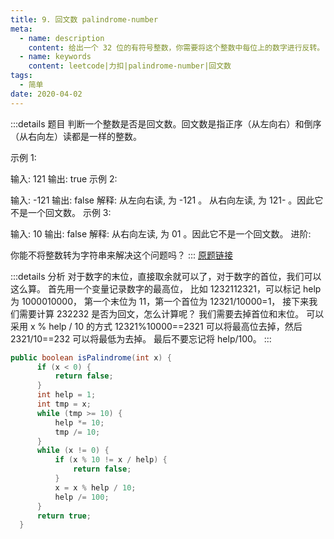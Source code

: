 ```yaml
---
title: 9. 回文数 palindrome-number
meta:
  - name: description
    content: 给出一个 32 位的有符号整数，你需要将这个整数中每位上的数字进行反转。
  - name: keywords
    content: leetcode|力扣|palindrome-number|回文数
tags:
  - 简单
date: 2020-04-02
---
```


:::details 题目
判断一个整数是否是回文数。回文数是指正序（从左向右）和倒序（从右向左）读都是一样的整数。

示例 1:

输入: 121
输出: true
示例 2:

输入: -121
输出: false
解释: 从左向右读, 为 -121 。 从右向左读, 为 121- 。因此它不是一个回文数。
示例 3:

输入: 10
输出: false
解释: 从右向左读, 为 01 。因此它不是一个回文数。
进阶:

你能不将整数转为字符串来解决这个问题吗？
:::
[原题链接](https://leetcode.com/problems/palindrome-number)

:::details 分析
对于数字的末位，直接取余就可以了，对于数字的首位，我们可以这么算。
首先用一个变量记录数字的最高位，
比如 1232112321，可以标记 help 为 1000010000，
第一个末位为 11，第一个首位为 12321/10000=1，
接下来我们需要计算 232232 是否为回文，怎么计算呢？
我们需要去掉首位和末位。
可以采用 x % help / 10 的方式
12321%10000==2321 可以将最高位去掉，然后 2321/10==232 可以将最低为去掉。
最后不要忘记将 help/100。
:::

``` java
public boolean isPalindrome(int x) {
      if (x < 0) {
          return false;
      }
      int help = 1;
      int tmp = x;
      while (tmp >= 10) {
          help *= 10;
          tmp /= 10;
      }
      while (x != 0) {
          if (x % 10 != x / help) {
              return false;
          }
          x = x % help / 10;
          help /= 100;
      }
      return true;
  }
```